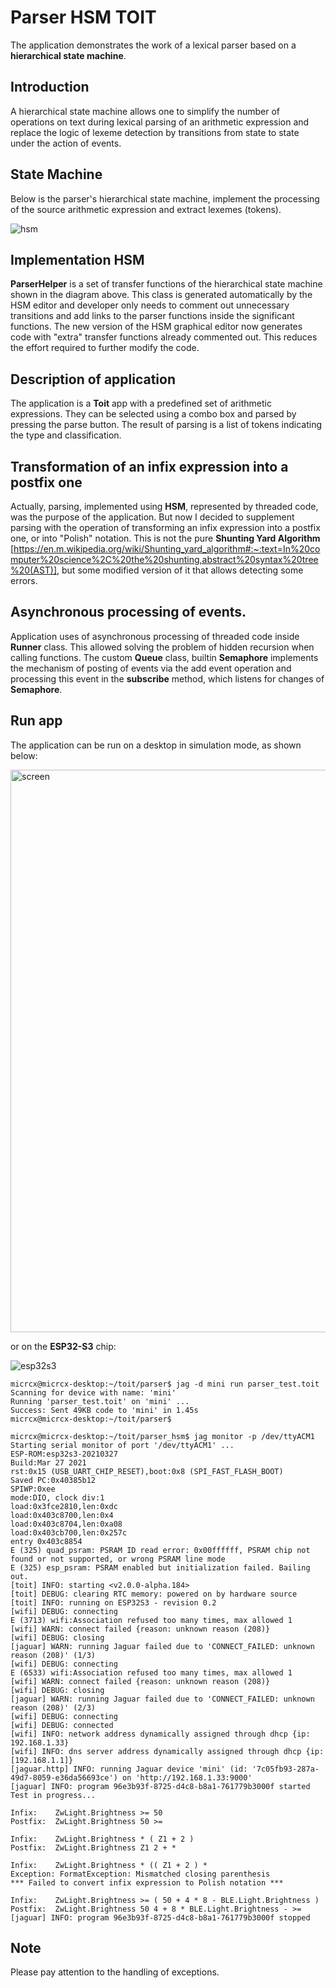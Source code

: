# Parser HSM TOIT

The application demonstrates the work of a lexical parser based on a __hierarchical state machine__.

## Introduction
A hierarchical state machine allows one to simplify the number of operations on text during lexical parsing of an arithmetic expression and replace the logic of lexeme detection by transitions from state to state under the action of events.

## State Machine
Below is the parser's hierarchical state machine, implement the processing of the source arithmetic expression and extract lexemes (tokens).

![hsm](https://github.com/user-attachments/assets/6e142156-34e8-4bea-9267-674a1c6b6659)

## Implementation HSM
__ParserHelper__ is a set of transfer functions of the hierarchical state machine shown in the diagram above. This class is generated automatically by the HSM editor and developer only needs to comment out unnecessary transitions and add links to the parser functions inside the significant functions. The new version of the HSM graphical editor now generates code with "extra" transfer functions already commented out. This reduces the effort required to further modify the code.

## Description of application
The application is a __Toit__ app with a predefined set of arithmetic expressions. They can be selected using a combo box and parsed by pressing the parse button. The result of parsing is a list of tokens indicating the type and classification.

## Transformation of an infix expression into a postfix one

Actually, parsing, implemented using __HSM__, represented by threaded code, was the purpose of the application. But now I decided to supplement parsing with the operation of transforming an infix expression into a postfix one, or into "Polish" notation. This is not the pure __Shunting Yard Algorithm__ [https://en.m.wikipedia.org/wiki/Shunting_yard_algorithm#:~:text=In%20computer%20science%2C%20the%20shunting,abstract%20syntax%20tree%20(AST)], but some modified version of it that allows detecting some errors.

## Asynchronous processing of events.

Application uses of asynchronous processing of threaded code inside __Runner__ class. This allowed solving the problem of hidden recursion when calling functions. The custom __Queue__ class, builtin __Semaphore__ implements the mechanism of posting of events via the add event operation and processing this event in the __subscribe__ method, which listens for changes of __Semaphore__.

## Run app

The application can be run on a desktop in simulation mode, as shown below:

<img width="1600" height="900" alt="screen" src="https://github.com/user-attachments/assets/013005f8-c3be-42c0-ae7b-cef0c329e38e" />

or on the __ESP32-S3__ chip:

![esp32s3](https://github.com/user-attachments/assets/1273b005-937e-4791-9534-28623f75ae4d)

```
micrcx@micrcx-desktop:~/toit/parser$ jag -d mini run parser_test.toit
Scanning for device with name: 'mini'
Running 'parser_test.toit' on 'mini' ...
Success: Sent 49KB code to 'mini' in 1.45s
micrcx@micrcx-desktop:~/toit/parser$ 

micrcx@micrcx-desktop:~/toit/parser_hsm$ jag monitor -p /dev/ttyACM1
Starting serial monitor of port '/dev/ttyACM1' ...
ESP-ROM:esp32s3-20210327
Build:Mar 27 2021
rst:0x15 (USB_UART_CHIP_RESET),boot:0x8 (SPI_FAST_FLASH_BOOT)
Saved PC:0x40385b12
SPIWP:0xee
mode:DIO, clock div:1
load:0x3fce2810,len:0xdc
load:0x403c8700,len:0x4
load:0x403c8704,len:0xa08
load:0x403cb700,len:0x257c
entry 0x403c8854
E (325) quad_psram: PSRAM ID read error: 0x00ffffff, PSRAM chip not found or not supported, or wrong PSRAM line mode
E (325) esp_psram: PSRAM enabled but initialization failed. Bailing out.
[toit] INFO: starting <v2.0.0-alpha.184>
[toit] DEBUG: clearing RTC memory: powered on by hardware source
[toit] INFO: running on ESP32S3 - revision 0.2
[wifi] DEBUG: connecting
E (3713) wifi:Association refused too many times, max allowed 1
[wifi] WARN: connect failed {reason: unknown reason (208)}
[wifi] DEBUG: closing
[jaguar] WARN: running Jaguar failed due to 'CONNECT_FAILED: unknown reason (208)' (1/3)
[wifi] DEBUG: connecting
E (6533) wifi:Association refused too many times, max allowed 1
[wifi] WARN: connect failed {reason: unknown reason (208)}
[wifi] DEBUG: closing
[jaguar] WARN: running Jaguar failed due to 'CONNECT_FAILED: unknown reason (208)' (2/3)
[wifi] DEBUG: connecting
[wifi] DEBUG: connected
[wifi] INFO: network address dynamically assigned through dhcp {ip: 192.168.1.33}
[wifi] INFO: dns server address dynamically assigned through dhcp {ip: [192.168.1.1]}
[jaguar.http] INFO: running Jaguar device 'mini' (id: '7c05fb93-287a-49d7-8059-e36da56693ce') on 'http://192.168.1.33:9000'
[jaguar] INFO: program 96e3b93f-8725-d4c8-b8a1-761779b3000f started
Test in progress...

Infix:    ZwLight.Brightness >= 50
Postfix:  ZwLight.Brightness 50 >=

Infix:    ZwLight.Brightness * ( Z1 + 2 )
Postfix:  ZwLight.Brightness Z1 2 + *

Infix:    ZwLight.Brightness * (( Z1 + 2 ) *
Exception: FormatException: Mismatched closing parenthesis
*** Failed to convert infix expression to Polish notation ***

Infix:    ZwLight.Brightness >= ( 50 + 4 * 8 - BLE.Light.Brightness )
Postfix:  ZwLight.Brightness 50 4 + 8 * BLE.Light.Brightness - >=
[jaguar] INFO: program 96e3b93f-8725-d4c8-b8a1-761779b3000f stopped

```

## Note
Please pay attention to the handling of exceptions.



